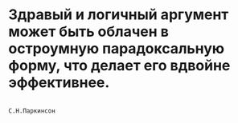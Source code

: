 # Здравый и логичный аргумент может быть облачен в остроумную парадоксальную форму, что делает его вдвойне эффективнее.
                                                                                    С.Н.Паркинсон
